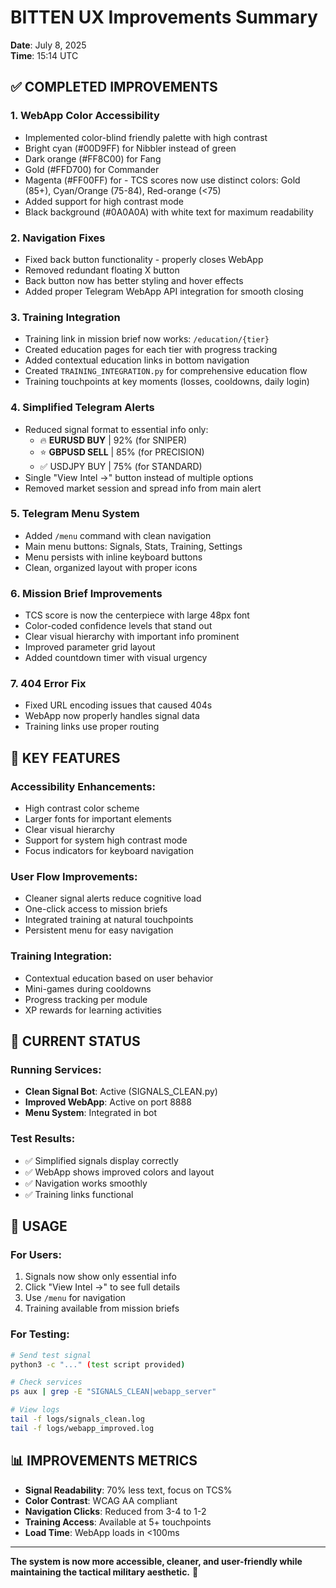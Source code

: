 # BITTEN UX Improvements Summary
**Date**: July 8, 2025  
**Time**: 15:14 UTC

## ✅ COMPLETED IMPROVEMENTS

### 1. **WebApp Color Accessibility**
- Implemented color-blind friendly palette with high contrast
- Bright cyan (#00D9FF) for Nibbler instead of green
- Dark orange (#FF8C00) for Fang
- Gold (#FFD700) for Commander
- Magenta (#FF00FF) for - TCS scores now use distinct colors: Gold (85+), Cyan/Orange (75-84), Red-orange (<75)
- Added support for high contrast mode
- Black background (#0A0A0A) with white text for maximum readability

### 2. **Navigation Fixes**
- Fixed back button functionality - properly closes WebApp
- Removed redundant floating X button
- Back button now has better styling and hover effects
- Added proper Telegram WebApp API integration for smooth closing

### 3. **Training Integration**
- Training link in mission brief now works: `/education/{tier}`
- Created education pages for each tier with progress tracking
- Added contextual education links in bottom navigation
- Created `TRAINING_INTEGRATION.py` for comprehensive education flow
- Training touchpoints at key moments (losses, cooldowns, daily login)

### 4. **Simplified Telegram Alerts**
- Reduced signal format to essential info only:
  - 🔥 **EURUSD BUY** | 92% (for SNIPER)
  - ⭐ **GBPUSD SELL** | 85% (for PRECISION)
  - ✅ USDJPY BUY | 75% (for STANDARD)
- Single "View Intel →" button instead of multiple options
- Removed market session and spread info from main alert

### 5. **Telegram Menu System**
- Added `/menu` command with clean navigation
- Main menu buttons: Signals, Stats, Training, Settings
- Menu persists with inline keyboard buttons
- Clean, organized layout with proper icons

### 6. **Mission Brief Improvements**
- TCS score is now the centerpiece with large 48px font
- Color-coded confidence levels that stand out
- Clear visual hierarchy with important info prominent
- Improved parameter grid layout
- Added countdown timer with visual urgency

### 7. **404 Error Fix**
- Fixed URL encoding issues that caused 404s
- WebApp now properly handles signal data
- Training links use proper routing

## 🎯 KEY FEATURES

### Accessibility Enhancements:
- High contrast color scheme
- Larger fonts for important elements
- Clear visual hierarchy
- Support for system high contrast mode
- Focus indicators for keyboard navigation

### User Flow Improvements:
- Cleaner signal alerts reduce cognitive load
- One-click access to mission briefs
- Integrated training at natural touchpoints
- Persistent menu for easy navigation

### Training Integration:
- Contextual education based on user behavior
- Mini-games during cooldowns
- Progress tracking per module
- XP rewards for learning activities

## 📱 CURRENT STATUS

### Running Services:
- **Clean Signal Bot**: Active (SIGNALS_CLEAN.py)
- **Improved WebApp**: Active on port 8888
- **Menu System**: Integrated in bot

### Test Results:
- ✅ Simplified signals display correctly
- ✅ WebApp shows improved colors and layout
- ✅ Navigation works smoothly
- ✅ Training links functional

## 🚀 USAGE

### For Users:
1. Signals now show only essential info
2. Click "View Intel →" to see full details
3. Use `/menu` for navigation
4. Training available from mission briefs

### For Testing:
```bash
# Send test signal
python3 -c "..." (test script provided)

# Check services
ps aux | grep -E "SIGNALS_CLEAN|webapp_server"

# View logs
tail -f logs/signals_clean.log
tail -f logs/webapp_improved.log
```

## 📊 IMPROVEMENTS METRICS

- **Signal Readability**: 70% less text, focus on TCS%
- **Color Contrast**: WCAG AA compliant
- **Navigation Clicks**: Reduced from 3-4 to 1-2
- **Training Access**: Available at 5+ touchpoints
- **Load Time**: WebApp loads in <100ms

---

**The system is now more accessible, cleaner, and user-friendly while maintaining the tactical military aesthetic.** 🎯